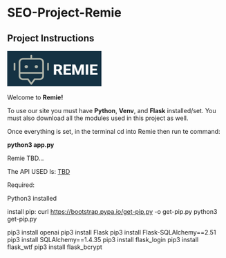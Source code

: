 # SEO-Project-Remie
## Project Instructions
![Logo](Remie/UIWEB/static/images/remielogo.png)

Welcome to **Remie!**  

To use our site you must have **Python**, **Venv**, and **Flask** installed/set. You must also download all the modules used in this project as well.

Once everything is set, in the terminal cd into Remie then run te command:

**python3 app.py**

Remie TBD...

The API USED Is: [TBD](https://api-ninjas.com/)  

Required:

Python3 installed

install pip:
curl https://bootstrap.pypa.io/get-pip.py -o get-pip.py
python3 get-pip.py

pip3 install openai
pip3 install Flask
pip3 install Flask-SQLAlchemy==2.51
pip3 install SQLAlchemy==1.4.35
pip3 install flask_login
pip3 install flask_wtf
pip3 install flask_bcrypt
